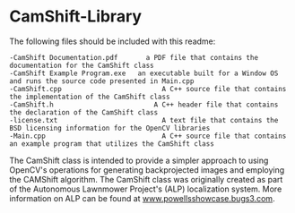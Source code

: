 CamShift-Library
================

The following files should be included with this readme:

	-CamShift Documentation.pdf 	  a PDF file that contains the documentation for the CamShift class
	-CamShift Example Program.exe 	an executable built for a Window OS and runs the source code presented in Main.cpp
	-CamShift.cpp			              A C++ source file that contains the implementation of the CamShift class
	-CamShift.h			                A C++ header file that contains the declaration of the CamShift class
	-license.txt			              A text file that contains the BSD licensing information for the OpenCV libraries
	-Main.cpp			                  A C++ source file that contains an example program that utilizes the CamShift class

The CamShift class is intended to provide a simpler approach to using OpenCV's operations for generating backprojected images 
and employing the CAMShift algorithm. The CamShift class was originally created as part of the Autonomous Lawnmower Project's
(ALP) localization system. More information on ALP can be found at www.powellsshowcase.bugs3.com.
